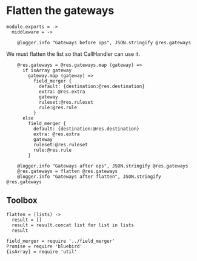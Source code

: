 Flatten the gateways
====================

    module.exports = ->
      middleware = ->

        @logger.info "Gateways before ops", JSON.stringify @res.gateways

We must flatten the list so that CallHandler can use it.

        @res.gateways = @res.gateways.map (gateway) =>
          if isArray gateway
            gateway.map (gateway) =>
              field_merger {
                default: {destination:@res.destination}
                extra: @res.extra
                gateway
                ruleset:@res.ruleset
                rule:@res.rule
              }
          else
            field_merger {
              default: {destination:@res.destination}
              extra: @res.extra
              gateway
              ruleset:@res.ruleset
              rule:@res.rule
            }

        @logger.info "Gateways after ops", JSON.stringify @res.gateways
        @res.gateways = flatten @res.gateways
        @logger.info "Gateways after flatten", JSON.stringify @res.gateways

Toolbox
-------

    flatten = (lists) ->
      result = []
      result = result.concat list for list in lists
      result

    field_merger = require '../field_merger'
    Promise = require 'bluebird'
    {isArray} = require 'util'
